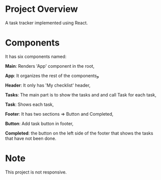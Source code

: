# Project Overview

A task tracker implemented using React.

# Components

It has six components named:

**Main**: Renders 'App' component in the root,

**App**: It organizes the rest of the componentsو

**Header**: It only has 'My checklist' header,

**Tasks**: The main part is to show the tasks and and call Task for each task,

**Task**: Shows each task,

**Footer**: It has two sections => Button and Completed,

**Button**: Add task button in footer,

**Completed**: the button on the left side of the footer that shows the tasks that have not been done.

# Note

This project is not responsive.
